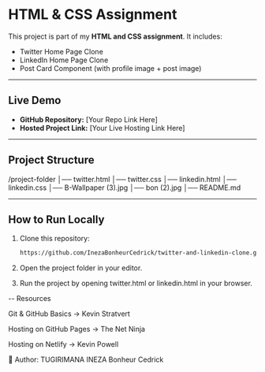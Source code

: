 # HTML & CSS Assignment  

This project is part of my **HTML and CSS assignment**. It includes:  

- Twitter Home Page Clone
- LinkedIn Home Page Clone
- Post Card Component (with profile image + post image)  

---

##  Live Demo  

- **GitHub Repository:** [Your Repo Link Here]  
- **Hosted Project Link:** [Your Live Hosting Link Here]  

---

##  Project Structure  
/project-folder
│── twitter.html
│── twitter.css
│── linkedin.html
│── linkedin.css
│── B-Wallpaper (3).jpg
│── bon (2).jpg
│── README.md


---

##  How to Run Locally  

1. Clone this repository:  
   ```bash
   https://github.com/InezaBonheurCedrick/twitter-and-linkedin-clone.git
2. Open the project folder in your editor.

3. Run the project by opening twitter.html or linkedin.html in your browser.

-- Resources

Git & GitHub Basics → Kevin Stratvert

Hosting on GitHub Pages → The Net Ninja

Hosting on Netlify → Kevin Powell

👤 Author: TUGIRIMANA INEZA Bonheur Cedrick
